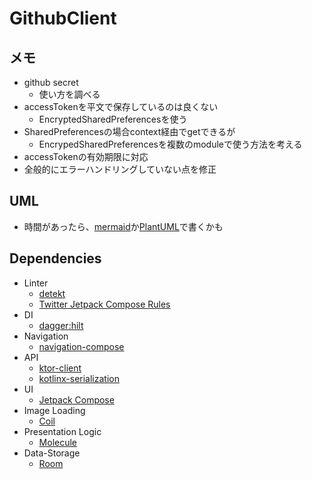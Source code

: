 # GithubClient

## メモ
- github secret
    - 使い方を調べる
- accessTokenを平文で保存しているのは良くない　　　
    - EncryptedSharedPreferencesを使う
- SharedPreferencesの場合context経由でgetできるが
    - EncrypedSharedPreferencesを複数のmoduleで使う方法を考える
- accessTokenの有効期限に対応
- 全般的にエラーハンドリングしていない点を修正
   




## UML
- 時間があったら、[mermaid](https://mermaid.js.org/)か[PlantUML](https://plantuml.com/)で書くかも

## Dependencies
- Linter
    - [detekt](https://github.com/detekt/detekt)
    - [Twitter Jetpack Compose Rules](https://twitter.github.io/compose-rules/)
- DI
    - [dagger:hilt](https://dagger.dev/hilt/)
- Navigation
    - [navigation-compose](https://developer.android.com/jetpack/compose/navigation)
- API
    - [ktor-client](https://ktor.io/)
    - [kotlinx-serialization](https://github.com/Kotlin/kotlinx.serialization)
- UI
    - [Jetpack Compose](https://developer.android.com/jetpack/compose)
- Image Loading
    - [Coil](https://coil-kt.github.io/coil/)
- Presentation Logic
    - [Molecule](https://github.com/cashapp/molecule)
- Data-Storage
    - [Room](https://developer.android.com/training/data-storage/room)
